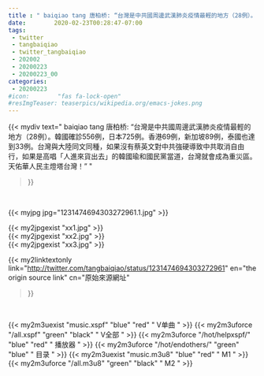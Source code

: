 ```yaml
---
title : " baiqiao tang 唐柏桥: “台灣是中共國周邊武漢肺炎疫情最輕的地方（28例）。韓國確診556例，日本725例。香港69例，新加坡89例，泰國也達到33例。台灣與大陸同文同種，如果沒有蔡英文對中共強硬導致中共取消自由行，如果是高唱「人進來貨出去」的韓國瑜和國民黨當道，台灣就會成為重災區。天佑華人民主燈塔台灣！”  "
date:        2020-02-23T00:28:47-07:00
tags:
 - twitter
 - tangbaiqiao
 - twitter_tangbaiqiao
 - 202002
 - 20200223
 - 20200223_00
categories:
 - 20200223
#icon:        "fas fa-lock-open"
#resImgTeaser: teaserpics/wikipedia.org/emacs-jokes.png
---
```


{{< mydiv text=" baiqiao tang 唐柏桥: “台灣是中共國周邊武漢肺炎疫情最輕的地方（28例）。韓國確診556例，日本725例。香港69例，新加坡89例，泰國也達到33例。台灣與大陸同文同種，如果沒有蔡英文對中共強硬導致中共取消自由行，如果是高唱「人進來貨出去」的韓國瑜和國民黨當道，台灣就會成為重災區。天佑華人民主燈塔台灣！”  "
>}}
<br>


 {{< myjpg jpg="1231474694303272961.1.jpg" >}}<br> 

{{< my2jpgexist "xx1.jpg" >}}<br>
{{< my2jpgexist "xx2.jpg" >}}<br>
{{< my2jpgexist "xx3.jpg" >}}<br>


{{< my2linktextonly link="http://twitter.com/tangbaiqiao/status/1231474694303272961"
en="the origin source link" cn="原始來源網址"
>}}


<br>

{{< my2m3uexist "music.xspf"        "blue"   "red"    " V单曲 " >}} {{< my2m3uforce "/all.xspf"         "green"  "black"  " V全部 " >}} {{< my2m3uforce "/hot/helpxspf/"    "blue"   "red"    " 播放器 " >}} {{< my2m3uforce "/hot/endothers/"   "green"  "blue"   " 目录 " >}} {{< my2m3uexist "music.m3u8"        "blue"   "red"    " M1 " >}} {{< my2m3uforce "/all.m3u8"         "green"  "black"  " M2 " >}} 
